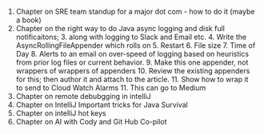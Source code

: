 1. Chapter on SRE team standup for a major dot com - how to do it (maybe a book)
2. Chapter on the right way to do Java async logging and disk full notificaitons; 
   3. along with logging to Slack and Email etc.
   4. Write the AsyncRollingFileAppender which rolls on
      5. Restart
      6. File size
      7. Time of Day
      8. Alerts to an email on over-speed of logging based on heuristics from prior log files or current behavior.
      9. Make this one appender, not wrappers of wrappers of appenders
      10. Review the existing appenders for this; then author it and attach to the article.
      11. Show how to wrap it to send to Cloud Watch Alarms
      11. This can go to Medium
3. Chapter on remote debubgging in intelliJ
4. Chapter on IntelliJ Important tricks for Java Survival
5. Chapter on intelliJ hot keys
6. Chapter on AI with Cody and Git Hub Co-pilot

